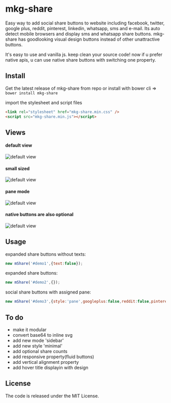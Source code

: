 # mkg-share
Easy way to add social share buttons to website including facebook, twitter, google plus, reddit, pinterest, linkedin, whatsapp, sms and e-mail. Its auto detect mobile browsers and display sms and whatsapp share buttons. mkg-share has goodlooking visual design buttons instead of other unattractive buttons.

It's easy to use and vanilla js. keep clean your source code! now if u prefer native apis, u can use native share buttons with switching one property.

## Install
Get the latest release of mkg-share from repo or install with bower cli => `bower install mkg-share`

import the stylesheet and script files
```html
<link rel="stylesheet" href="mkg-share.min.css" />
<script src="mkg-share.min.js"></script>
```
## Views

#### default view
![default view](https://raw.githubusercontent.com/mkg0/mkg-share/master/demo/assets/1.jpg)
#### small sized
![default view](https://raw.githubusercontent.com/mkg0/mkg-share/master/demo/assets/2.jpg)
#### pane mode
![default view](https://raw.githubusercontent.com/mkg0/mkg-share/master/demo/assets/3.gif)
#### native buttons are also optional
![default view](https://raw.githubusercontent.com/mkg0/mkg-share/master/demo/assets/4.jpg)

## Usage

expanded share buttons without texts:
```js
new mShare('#demo1',{text:false});
```

expanded share buttons:
```js
new mShare('#demo2',{});
```

social share buttons with assigned pane:
```js
new mShare('#demo3',{style:'pane',googleplus:false,reddit:false,pinterest:false});
```

## To do
- make it modular
- convert base64 to inline svg
- add new mode 'sidebar'
- add new style 'minimal'
- add optional share counts
- add responsive property(fluid buttons)
- add vertical alignment property
- add hover title displayin with design

## License

The code is released under the MIT License.
